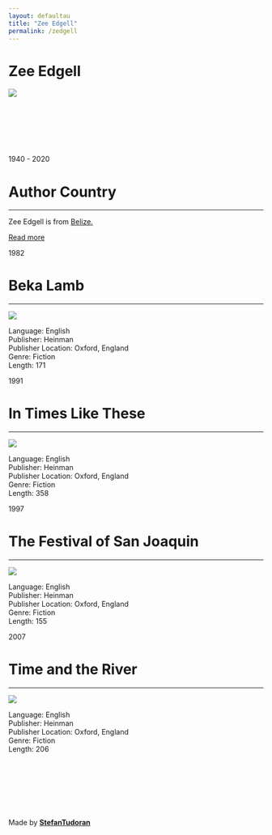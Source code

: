 ```yaml
---
layout: defaultau
title: "Zee Edgell"
permalink: /zedgell
---
```

<!-- partial:index.partial.html -->
<div class="content">
    <h1> Zee Edgell</h1>
    <div class="quote">
        <div><img src="https://imgs.search.brave.com/s1UlN0Az-6uGgDYwuZ9GjPisBTWuWl5X3_5tWdu4bnI/rs:fit:800:644:1/g:ce/aHR0cHM6Ly9kMm1k/cXJhZXcwNmh4ei5j/bG91ZGZyb250Lm5l/dC9fZWlnaHRIdW5k/cmVkL2VkZ2VsbDAx/X2JvZHkuanBn" class="logo"></div>
    </div>
    <div class="timeline">
        <div style="padding-bottom:100px;"></div>
        <div class="block">
            <div class="date right"><p class="right"> 1940 - 2020 </p></div>
            <div class="dot"></div>
            <div class="left first">
            <div class="author_country">
                <h1>Author Country</h1><hr>
          <div class="aclocation">  <p> Zee Edgell is from <a href="http://localhost:4000/33"> Belize.</a></p></div>
              <div class="acreadmore">   <a href="https://en.wikipedia.org/wiki/Zee_Edgell" target="_blank">Read more</a> </div>
            </div>
            </div>
        </div>
        <div class="block">
            <div class="date left"><p class="left">1982</p></div>
            <div class="dot"></div>
            <div class="right">
                <h1>Beka Lamb</h1><hr>
                <p><img src="https://i.gr-assets.com/images/S/compressed.photo.goodreads.com/books/1410755274l/2477123.jpg"></p>
                <p>
                Language: English<br>
                Publisher: Heinman<br>
                Publisher Location: Oxford, England<br>
                Genre: Fiction<br>
                Length: 171<br>
                </p>
            </div>
        </div>
        <div class="block">
            <div class="date right"><p class="right">1991</p></div>
            <div class="dot"></div>
            <div class="left">
                <h1>In Times Like These</h1><hr>
                <p><img src="https://i.gr-assets.com/images/S/compressed.photo.goodreads.com/books/1387703217l/848567.jpg"></p>
                <p>
                Language: English<br>
                Publisher: Heinman<br>
                Publisher Location: Oxford, England<br>
                Genre: Fiction<br>
                Length: 358<br>
                </p>
            </div>
        </div>
        <div class="block">
            <div class="date right"><p class="right hide">1997</p></div>
            <div class="dot"></div>
            <div class="left">
                <h1>The Festival of San Joaquin</h1><hr>
                <p><img src="https://i.gr-assets.com/images/S/compressed.photo.goodreads.com/books/1178878714l/848568.jpg"></p>
                <p>Language: English<br>
                Publisher: Heinman<br>
                Publisher Location: Oxford, England<br>
                Genre: Fiction<br>
                Length: 155<br></p>
            </div>
        </div>
        <div class="block">
            <div class="date left"><p class="left hide">2007</p></div>
            <div class="dot"></div>
            <div class="right">
                <h1>Time and the River</h1><hr>
                <p><img src="https://coverart.oclc.org/ImageWebSvc/oclc/+-+632591849_140.jpg?SearchOrder=+-+OT,OS,TN,GO,FA"></p>
                <p>Language: English<br>
                Publisher: Heinman<br>
                Publisher Location: Oxford, England<br>
                Genre: Fiction<br>
                Length: 206<br></p>
            </div>
        </div>
       <div style="padding-bottom:100px;"></div>
    </div>
    <div id="footer">
        <p id="copyright">Made by&nbsp;<strong><a href="https://www.linkedin.com/in/nicolae-stefan-tudoran-b02291127/" target="_blank">StefanTudoran</a></strong></p>
    </div>
</div>
